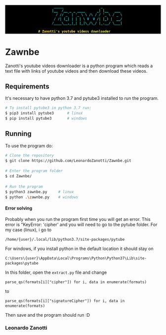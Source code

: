 <img src="./img/zawnbe.png" alt="Zawnbe.png"/>

# Zawnbe
Zanotti's youtube videos downloader is a python program which reads a text file with links of youtube videos and then download these videos.

## Requirements
It's necessary to have python 3.7 and pytube3 installed to run the program.
```bash
# To install pytube3 in python 3.7 run:
$ pip3 install pytube3      # linux
$ pip install pytube3       # windows
```

## Running
To use the program do:
```bash
# Clone the repository
$ git clone https://github.com/LeonardoZanotti/Zawnbe.git

# Enter the program folder
$ cd Zawnbe/

# Run the program
$ python3 zawnbe.py     # linux
$ python .\zawnbe.py    # windows
```

#### Error solving
Probably when you run the program first time you will get an error.
This error is "KeyError: 'cipher' and you will need to go to the pytube folder.
For my case (linux), i go to

    /home/{user}/.local/lib/python3.7/site-packages/pytube

For windows, if you install python in the default location it should stay on

	C:\Users\{user}\AppData\Local\Programs\Python\Python37\Lib\site-packages\pytube


In this folder, open the `extract.py` file and change 

    parse_qs(formats[i]["cipher"]) for i, data in enumerate(formats)

to

    parse_qs(formats[i]["signatureCipher"]) for i, data in enumerate(formats)

Then save and the program should run :D

### Leonardo Zanotti
